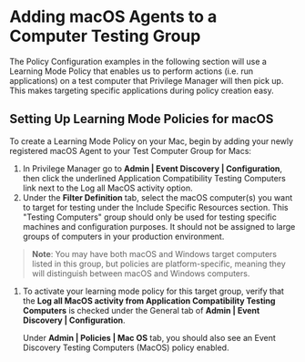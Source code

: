 [title]: # (Add Agent to Testing Group)
[tags]: # (learning mode)
[priority]: # (100)
# Adding macOS Agents to a Computer Testing Group

The Policy Configuration examples in the following section will use a Learning Mode Policy that enables us to perform actions (i.e. run applications) on a test computer that Privilege Manager will then pick up. This makes targeting specific applications during policy creation easy.

## Setting Up Learning Mode Policies for macOS

To create a Learning Mode Policy on your Mac, begin by adding your newly registered macOS Agent to your Test Computer Group for Macs:

1. In Privilege Manager go to __Admin | Event Discovery | Configuration__, then click the underlined Application Compatibility Testing Computers link next to the Log all MacOS activity option.
1. Under the __Filter Definition__ tab, select the macOS computer(s) you want to target for testing under the Include Specific Resources section. This "Testing Computers" group should only be used for testing specific machines and configuration purposes. It should not be assigned to large groups of computers in your production environment.

>**Note**:
>You may have both macOS and Windows target computers listed in this group, but policies are platform-specific, meaning they will distinguish between macOS and Windows computers.

1. To activate your learning mode policy for this target group, verify that the __Log all MacOS activity from Application Compatibility Testing Computers__ is checked under the General tab of __Admin | Event Discovery | Configuration__. 

   Under __Admin | Policies | Mac OS__ tab, you should also see an Event Discovery Testing Computers (MacOS) policy enabled.
